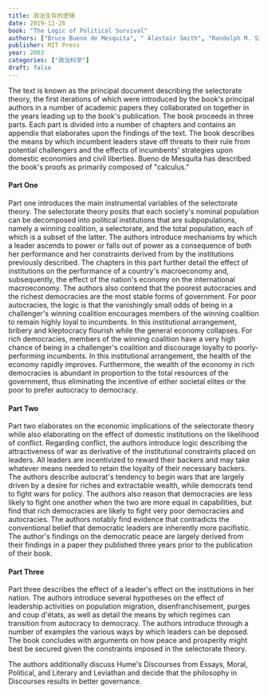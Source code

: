 ```yaml
---
title: 政治生存的逻辑
date: 2019-12-26
book: "The Logic of Political Survival"
authors: ["Bruce Bueno de Mesquita", " Alastair Smith", "Randolph M. Siverson", "James D. Morrow"]
publisher: MIT Press
year: 2003
categories: ["政治科学"]
draft: false
---
```


The text is known as the principal document describing the selectorate theory, the first iterations of which were introduced by the book's principal authors in a number of academic papers they collaborated on together in the years leading up to the book's publication. The book proceeds in three parts. Each part is divided into a number of chapters and contains an appendix that elaborates upon the findings of the text. The book describes the means by which incumbent leaders stave off threats to their rule from potential challengers and the effects of incumbents' strategies upon domestic economies and civil liberties. Bueno de Mesquita has described the book's proofs as primarily composed of "calculus."

#### Part One

Part one introduces the main instrumental variables of the selectorate theory. The selectorate theory posits that each society's nominal population can be decomposed into political institutions that are subpopulations, namely a winning coalition, a selectorate, and the total population, each of which is a subset of the latter. The authors introduce mechanisms by which a leader ascends to power or falls out of power as a consequence of both her performance and her constraints derived from by the institutions previously described. The chapters in this part further detail the effect of institutions on the performance of a country's macroeconomy and, subsequently, the effect of the nation's economy on the international macroeconomy. The authors also contend that the poorest autocracies and the richest democracies are the most stable forms of government. For poor autocracies, the logic is that the vanishingly small odds of being in a challenger's winning coalition encourages members of the winning coalition to remain highly loyal to incumbents. In this institutional arrangement, bribery and kleptocracy flourish while the general economy collapses. For rich democracies, members of the winning coalition have a very high chance of being in a challenger's coalition and discourage loyalty to poorly-performing incumbents. In this institutional arrangement, the health of the economy rapidly improves. Furthermore, the wealth of the economy in rich democracies is abundant in proportion to the total resources of the government, thus eliminating the incentive of either societal elites or the poor to prefer autocracy to democracy.

#### Part Two

Part two elaborates on the economic implications of the selectorate theory while also elaborating on the effect of domestic institutions on the likelihood of conflict. Regarding conflict, the authors introduce logic describing the attractiveness of war as derivative of the institutional constraints placed on leaders. All leaders are incentivized to reward their backers and may take whatever means needed to retain the loyalty of their necessary backers. The authors describe autocrat's tendency to begin wars that are largely driven by a desire for riches and extractable wealth, while democrats tend to fight wars for policy. The authors also reason that democracies are less likely to fight one another when the two are more equal in capabilities, but find that rich democracies are likely to fight very poor democracies and autocracies. The authors notably find evidence that contradicts the conventional belief that democratic leaders are inherently more pacifistic. The author's findings on the democratic peace are largely derived from their findings in a paper they published three years prior to the publication of their book.

#### Part Three

Part three describes the effect of a leader's effect on the institutions in her nation. The authors introduce several hypotheses on the effect of leadership activities on population migration, disenfranchisement, purges and coup d'états, as well as detail the means by which regimes can transition from autocracy to democracy. The authors introduce through a number of examples the various ways by which leaders can be deposed. The book concludes with arguments on how peace and prosperity might best be secured given the constraints imposed in the selectorate theory.

The authors additionally discuss Hume's Discourses from Essays, Moral, Political, and Literary and Leviathan and decide that the philosophy in Discourses results in better governance.